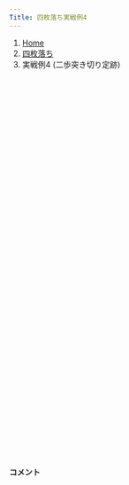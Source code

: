 ```yaml
---
Title: 四枚落ち実戦例4
---
```

<nav aria-label="breadcrumb">
  <ol class="breadcrumb mb-3">
    <li class="breadcrumb-item"><a href="/shogi-beginners/">Home</a></li>
    <li class="breadcrumb-item"><a href="/shogi-beginners/4mai/">四枚落ち</a></li>
    <li class="breadcrumb-item active" aria-current="page">実戦例4 (二歩突き切り定跡)</li>
  </ol>
</nav>
<div class="row">
  <div class="col-lg-1"></div>
  <div class="col-sm" tabindex="-1">
    <script id="example-kif" type="kif">
手合割：四枚落ち
下手：上手
上手：下手
手数----指手---------消費時間--
*<ruby>二歩<rt>にふ</rt></ruby><ruby>突<rt>つ</rt></ruby><ruby>切<rt>き</rt></ruby>りの<ruby>勝<rt>か</rt></ruby>ち<ruby>方<rt>かた</rt></ruby>をおぼえましょう。
*<div class="text-center"><img class="img-fluid pt-3 w-50" src="/shogi-beginners/img/cat25.png"></div>
   1 ３二金(41)
*二歩突き切りは二枚落ちの定跡ですが、四枚落ちにも使えます。
*力将棋の得意な子はためしてみると良いかも知れません。左端攻めよりは指しやすいです。
   2 ７六歩(77)
   3 ６二銀(71)
   4 ４六歩(47)
   5 ５四歩(53)
   6 ４五歩(46)
*すぐに☗４五歩まで突いて、☖４四歩と角道を止められないようにします。
   7 ５三銀(62)
   8 ４八銀(39)
   9 ７二金(61)
  10 ４七銀(48)
*有名な駒組みとは少し異なる手順です。☗４五歩の後に☗４七銀を急いだほうが☖５五歩から力戦になった時に対処しやすいです。
  11 ５二玉(51)
  12 ３六歩(37)
  13 ７四歩(73)
  14 ３五歩(36)
*どこかのタイミングで☗３四歩をねらいます。
  15 ２二銀(31)
  16 ３八飛(28)
*いつでも☗３四歩から攻められるようにしておきましょう。
  17 ６四歩(63)
  18 ７八金(69)
  19 ６三玉(52)
  20 ６九玉(59)
  21 ７三金(72)
  22 ５八金(49)
  23 ６五歩(64)
  24 ６八銀(79)
*ここまでの手順と形をよくおぼえてください。上手の金銀桂はまったく動けない形になっており、勝ちやすいです。
  25 ６四金(73)
  26 ３四歩(35)
*玉を囲って強い戦いができるようになったら攻めていきましょう。
  27 同　歩(33)
  28 同　飛(38)
  29 ３三歩打
  30 ３六飛(34)
  31 ７三桂(81)
  32 ３七桂(29)
  33 ８四歩(83)
  34 ４六銀(47)
  35 ９四歩(93)
  36 ９六歩(97)
  37 ８五歩(84)
  38 ９五歩(96)
*四枚落ちならではの争点です。
  39 同　歩(94)
*<ruby>問題<rt>もんだい</rt></ruby>: <ruby>次<rt>つぎ</rt></ruby>の<ruby>手<rt>て</rt></ruby>を<ruby>考<rt>かんが</rt></ruby>えてみましょう。
*<div><img class="img-fluid" src="/shogi-beginners/img/cat2.png"></div>
  40 ９四歩打
*香は守り駒でもあるため、垂れ歩のほうが厳しいです。
  41 ７五歩(74)
  42 ９三歩成(94)
*☗同歩でもいいですが、上手の攻めが少し早くなるので、と金作りを急いだほうがわかりやすいです。
  43 ７六歩(75)
  44 ８三と(93)
  45 ７五金(64)
*<ruby>問題<rt>もんだい</rt></ruby>: <ruby>次<rt>つぎ</rt></ruby>の<ruby>手<rt>て</rt></ruby>を<ruby>考<rt>かんが</rt></ruby>えてみましょう。
*<div><img class="img-fluid" src="/shogi-beginners/img/cat2.png"></div>
  46 ３五銀(46)
*左右から挟み撃ちにする☗３五銀がわかりやすいです。
  47 ８六歩(85)
  48 同　歩(87)
  49 ３四歩(33)
  50 同　銀(35)
  51 ３三歩打
  52 ２五銀(34)
  53 ４二金(32)
*<ruby>問題<rt>もんだい</rt></ruby>: <ruby>次<rt>つぎ</rt></ruby>の<ruby>手<rt>て</rt></ruby>を<ruby>考<rt>かんが</rt></ruby>えてみましょう。
*<div><img class="img-fluid" src="/shogi-beginners/img/cat2.png"></div>
  54 ７七歩打
*右から攻めるより、左から攻めの形を作るのがわかりやすいです。
  55 同　歩成(76)
  56 同　銀(68)
  57 ６四銀(53)
  58 ８四と(83)
  59 ６六歩(65)
*様々な勝ち方がありますが、なるべく駒を渡さない変化がわかりやすいです。
  60 同　歩(67)
  61 ７六歩打
  62 ６八銀(77)
  63 ８三歩打
  64 同　と(84)
  65 ７四金(75)
  66 ６七銀(68)
  67 ７五銀(64)
*<ruby>問題<rt>もんだい</rt></ruby>: <ruby>次<rt>つぎ</rt></ruby>の<ruby>手<rt>て</rt></ruby>を<ruby>考<rt>かんが</rt></ruby>えてみましょう。
*<div><img class="img-fluid" src="/shogi-beginners/img/cat2.png"></div>
  68 ７二歩打
*攻めが切れなければいいので、と金を増やすのがわかりやすいです。
  69 ８六銀(75)
  70 ８七歩打
  71 ７五銀(86)
*<ruby>問題<rt>もんだい</rt></ruby>: <ruby>次<rt>つぎ</rt></ruby>の<ruby>手<rt>て</rt></ruby>を<ruby>考<rt>かんが</rt></ruby>えてみましょう。
*<div><img class="img-fluid" src="/shogi-beginners/img/cat2.png"></div>
  72 ７一歩成(72)
*桂を取るよりと金で切れない攻めの形を作るほうが大切です。
  73 ８五桂(73)
  74 ７二と(71)
  75 ５二玉(63)
  76 ７三と(83)
  77 ８四金(74)
  78 ６二と(72)
  79 ４一玉(52)
  80 ６三と(73)
  81 ６一歩打
  82 同　と(62)
  83 ９六歩(95)
  84 同　香(99)
  85 ３一銀(22)
  86 ６二と(61)
  87 ３二玉(41)
  88 ５二と(62)
  89 ５五歩(54)
  90 ４二と(52)
  91 同　銀(31)
  92 ５二と(63)
  93 ３一銀(42)
*<ruby>問題<rt>もんだい</rt></ruby>: <ruby>次<rt>つぎ</rt></ruby>の<ruby>手<rt>て</rt></ruby>を<ruby>考<rt>かんが</rt></ruby>えてみましょう。
*<div><img class="img-fluid" src="/shogi-beginners/img/cat2.png"></div>
  94 ３四歩打
*☖同歩には☗３三歩打が厳しく、上手は受けなしです。
  95 ６八歩打
  96 同　玉(69)
  97 ２二玉(32)
  98 ３三歩成(34)
  99 同　桂(21)
 100 ３四銀(25)
 101 １二玉(22)
 102 ３三銀成(34)
 103 ７七桂成(85)
 104 同　桂(89)
 105 同　歩成(76)
 106 同　角(88)
 107 ７六桂打
 108 ５九玉(68)
 109 ６八桂成(76)
 110 同　玉(59)
 111 ３二歩打
 112 同　成銀(33)
 113 １四歩(13)
 114 ２五桂(37)
 115 ５六歩(55)
 116 ２四桂打
 117 同　歩(23)
 118 １三金打
 119 １一玉(12)
 120 ２三桂打
 121 投了
*<a href="/shogi-beginners/4mai/example5/">
*<ruby>次<rt>つぎ</rt></ruby>の<ruby>棋譜<rt>きふ</rt></ruby>を<ruby>見<rt>み</rt></ruby>よう！
*<div class="text-center"><img class="img-fluid pt-3 w-50" src="/shogi-beginners/img/cat1.png"></div></a>
まで120手で下手の勝ち
    </script>
    <svg id="example" xmlns="http://www.w3.org/2000/svg" viewBox="0,0,400,540"></svg>
  </div>
  <div class="col-sm">
    <h4 class="pt-3">コメント</h4>
    <div id="comment"></div>
  </div>
  <div class="col-lg-1"></div>
</div>

